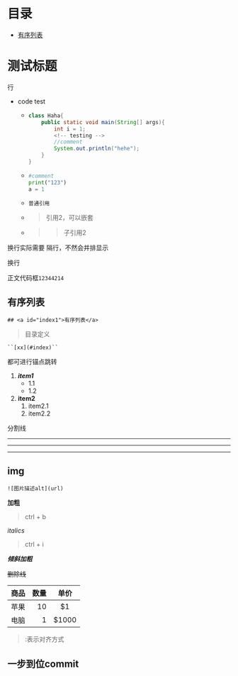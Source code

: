 # 目录
- [有序列表](#有序列表)

# 测试标题
行
- code test
  - ```java
    class Haha{
        public static void main(String[] args){
            int i = 1;
            <!-- testing -->
            //comment
            System.out.println("hehe");
        }
    }
     ```
  - ```python
    #comment
    print("123")
    a = 1
  - ```
    普通引用
    ```

  - >引用2，可以嵌套
  - >>子引用2

换行实际需要 隔行，不然会并排显示

换行

正文代码框``12344214``

## 有序列表

``## <a id="index1">有序列表</a>``

> 目录定义
> 
    ``[xx](#index)``

都可进行锚点跳转

1. **_item1_**
   - 1.1
   - 1.2
2. **item2**
   1. item2.1
   2. item2.2

分割线
***
---
___



## img
``![图片描述alt](url)``

**加粗**
>ctrl + b

*italics*
>ctrl + i

***倾斜加粗***

~~删除线~~

|商品|数量|单价|
|-|-------:|:------:|
|苹果|10|\$1|
|电脑|1|\$1000|
> :表示对齐方式

一步到位commit
--